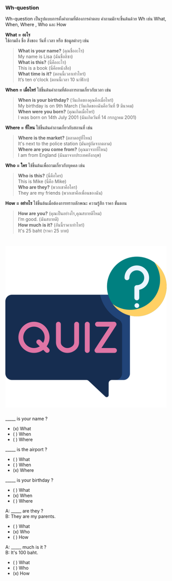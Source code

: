 
### Wh-question

Wh-question เป็นรูปแบบการตั้งคำถามที่ต้องการคำตอบ 
คำถามมักจะขึ้นต้นด้วย Wh เช่น What, When, Where , Who และ How 

**What = อะไร**  
ใช้ถามถึง ชื่อ สิ่งของ วันที่ เวลา หรือ ข้อมูลต่างๆ เช่น 
> **What is your name?** (คุณชื่ออะไร)  
> My name is Lisa (ฉันชื่อลิซา)  
> **What is this?** (นี่คืออะไร)  
> This is a book (นี่คือหนังสือ)  
> **What time is it?** (ตอนนี้เวลาเท่าไหร่)  
> It’s ten o'clock (ตอนนี้เวลา 10 นาฬิกา)  
 
**When = เมื่อไหร่** ใช้ขึ้นต้นคำถามที่ต้องการถามเกี่ยวกับเวลา เช่น
> **When is your birthday?** (วันเกิดของคุณคือเมื่อไหร่)  
> My birthday is on 9th March (วันเกิดของฉันคือวันที่ 9 มีนาคม)  
> **When were you born?** (คุณเกิดเมื่อไหร่)  
> I was born on 14th July 2001 (ฉันเกิดวันที่ 14 กรกฎาคม 2001)  

**Where = ที่ไหน** ใช้ขึ้นต้นคำถามเกี่ยวกับสถานที่ เช่น
> **Where is the market?** (ตลาดอยู่ที่ไหน)  
> It's next to the police station (มันอยู่ถัดจากตลาด)  
> **Where are you come from?** (คุณมาจากที่ไหน)  
> I am from England (ฉันมาจากประเทศอังกฤษ)  
 
**Who = ใคร** ใช้ขึ้นต้นเพื่อถามเกี่ยวกับบุคคล เช่น
> **Who is this?** (นี่คือใคร)  
> This is Mike (นี่คือ Mike)  
> **Who are they?** (พวกเขาคือใคร)  
> They are my friends (พวกเขาคือเพื่อนของฉัน)  

**How = อย่างไร** ใช้ขึ้นต้นเมื่อต้องการทราบลักษณะ ความรู้สึก ราคา ขั้นตอน
> **How are you?** (คุณเป็นอย่างไร,คุณสบายดีไหม)  
> I’m good. (ฉันสบายดี)  
> **How much is it?** (อันนี้ราคาเท่าไหร่)  
> It's 25 baht (ราคา 25 บาท)  


# ![icon](/media/icons/quiz.svg) 

_____ is your name ?  
 
 - (x) What
 - ( ) When
 - ( ) Where

_____ is the airport ?  
 
 - ( ) What
 - ( ) When
 - (x) Where

_____ is your birthday ?  
 
 - ( ) What
 - (x) When
 - ( ) Where

A: _____ are they ?  
B: They are my parents.

 - ( ) What
 - (x) Who
 - ( ) How


A: _____ much is it ?  
B: It's 100 baht.

 - ( ) What
 - ( ) Who
 - (x) How